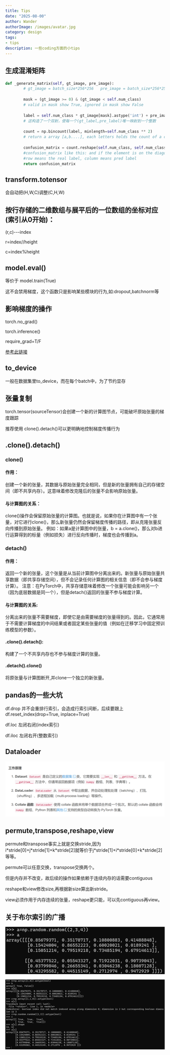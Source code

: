 ```yaml
---
title: Tips
date: "2025-08-00"
author: Wander
authorImage: /images/avatar.jpg
category: design
tags:
- tips
description: 一些coding方面的小tips
---
```

## 生成混淆矩阵
```python
def _generate_matrix(self, gt_image, pre_image):
        # gt_image = batch_size*256*256   pre_image = batch_size*256*256

        mask = (gt_image >= 0) & (gt_image < self.num_class) 
        # valid in mask show True, ignored in mask show False

        label = self.num_class * gt_image[mask].astype('int') + pre_image[mask]
        # 这构造了一个双射，使每一个(gt_label,pre_label)唯一映射到一个整数

        count = np.bincount(label, minlength=self.num_class ** 2)
        # return a array [a,b....], each letters holds the count of a class and map to class0, class1...

        confusion_matrix = count.reshape(self.num_class, self.num_class)
        #confusion_matrix like this: and if the element is on the diagonal, it means predict the right class.
        #row means the real label, column means pred label
        return confusion_matrix
```
## transform.totensor
会自动把(H,W,C)调整(C,H,W)

## 按行存储的二维数组与展平后的一位数组的坐标对应(索引从0开始)：
(r,c)---index

r=index//height

c=index%height

## model.eval()
等价于 model.train(True)

这不会禁用梯度，这个函数只是影响某些模块的行为,如:dropout,batchnorm等

## 影响梯度的操作
torch.no_grad()

torch.inference()

require_grad=T/F

[参考此链接](https://docs.pytorch.org/docs/stable/notes/autograd.html#locally-disable-grad-doc)

## to_device
一般在数据集里to_device，而在每个batch中，为了节约显存

## 张量复制
torch.tensor(sourceTensor)会创建一个新的计算图节点，可能破坏原始张量的梯度跟踪

推荐使用 clone().detach()可以更明确地控制梯度传播行为

## .clone().detach()
### clone()

#### ​作用：
创建一个新的张量，其数据与原始张量完全相同，但是新的张量拥有自己的存储空间（即不共享内存）。这意味着修改克隆后的张量不会影响原始张量。

#### ​与计算图的关系​​：

clone()操作会保留原始张量的计算图。也就是说，如果你在计算图中有一个张量，对它进行clone()，那么新张量仍然会保留梯度传播的路径，即从克隆张量反向传播到原始张量。
例如：如果a是计算图中的张量，b = a.clone()，那么对b进行运算得到的标量（例如损失）进行反向传播时，梯度也会传播到a。

### detach()

#### ​作用​​：

返回一个新的张量，这个张量是从当前计算图中分离出来的。新张量与原始张量共享数据（即共享存储空间），但不会记录任何计算图的相关信息（即不会参与梯度计算）。
注意：在PyTorch中，共享存储意味着修改一个张量可能会影响另一个（因为底层数据是同一个），但是detach()返回的张量不参与梯度计算。

#### ​与计算图的关系​​:

分离出来的张量不需要梯度，即使它是由需要梯度的张量得到的。因此，它通常用于不需要计算梯度的中间结果或者固定某些张量的值（例如在迁移学习中固定预训练模型的参数）。

#### .clone().detach():

构建了一个不共享内存也不参与梯度计算的张量。

#### .detach().clone()

将原张量与计算图断开,并clone一个独立的新张量。

## pandas的一些大坑
df.drop 并不会重排行索引，会造成行索引间断，后续要跟上df.reset_index(drop=True, inplace=True)

df.loc 左闭右闭(index索引)

df.iloc 左闭右开(整数索引)

## Dataloader
![dataloader](/public/images/blog/tips/image.png)

## permute,transpose,reshape,view
permute和transpose事实上就是交换stride,因为i\*stride[0]+j\*stride[1]+k\*stride[2]就等价于j\*stride[1]+i\*stride[0]+k\*stride[2]等等。

permute可以任意交换，transpose交换两个。

但是内存并不改变，故后续的操作如果依赖于连续内存的话需要contiguous

reshape和view修改size,再根据新size算出新stride。

view必须作用于内存连续的张量，reshape更只能，可以先contiguous再view。

## 关于布尔索引的广播
![a](/public/images/blog/tips/image-1.png)

![b,c](/public/images/blog/tips/image-2.png)